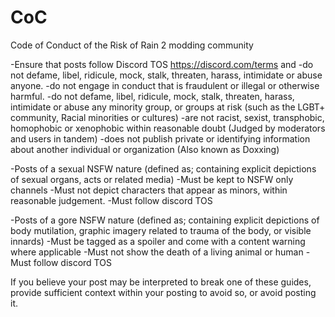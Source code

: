 # CoC
Code of Conduct of the Risk of Rain 2 modding community

-Ensure that posts follow Discord TOS <https://discord.com/terms> and
	-do not defame, libel, ridicule, mock, stalk, threaten, harass, intimidate or abuse anyone.
	-do not engage in conduct that is fraudulent or illegal or otherwise harmful.
	-do not defame, libel, ridicule, mock, stalk, threaten, harass, intimidate or abuse any minority group, or groups at risk (such as the LGBT+ community, Racial minorities or cultures)
	-are not racist, sexist, transphobic, homophobic or xenophobic within reasonable doubt (Judged by moderators and users in tandem)
	-does not publish private or identifying information about another individual or organization (Also known as Doxxing)
	
-Posts of a sexual NSFW nature (defined as; containing explicit depictions of sexual organs, acts or related media)
	-Must be kept to NSFW only channels
	-Must not depict characters that appear as minors, within reasonable judgement.
	-Must follow discord TOS
	
-Posts of a gore NSFW nature (defined as; containing explicit depictions of body mutilation, graphic imagery related to trauma of the body, or visible innards)
	-Must be tagged as a spoiler and come with a content warning where applicable
	-Must not show the death of a living animal or human
	-Must follow discord TOS

If you believe your post may be interpreted to break one of these guides, provide sufficient context within your posting to avoid so, or avoid posting it.
